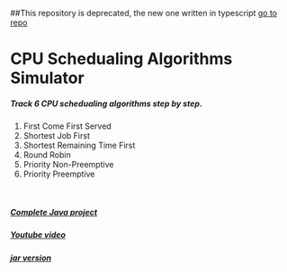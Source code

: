 ##This repository is deprecated, the new one written in typescript [go to repo](https://github.com/Mowafy/CPU-Schedualing-Simulator)

CPU Schedualing Algorithms Simulator
====================================
<h5>Track 6 CPU schedualing algorithms step by step.</h5>
<ol>
<li> First Come First Served </li>
<li> Shortest Job First </li>
<li> Shortest Remaining Time First </li>
<li> Round Robin </li>
<li> Priority Non-Preemptive </li>
<li> Priority Preemptive </li>
</ol>
</br>
<h5> <a href="http://goo.gl/aUuI2Z"> Complete Java project </a> </h5>
<h5> <a href="http://goo.gl/Y3Xo6N"> Youtube video </a> </h5>
<h5> <a href="http://goo.gl/xYM5xM"> jar version </a> </h5>
